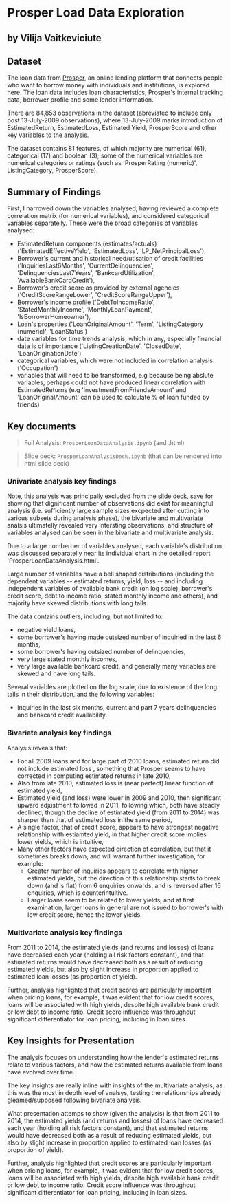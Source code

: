 # Prosper Load Data Exploration
## by Vilija Vaitkeviciute


## Dataset

The loan data from [Prosper](https://www.prosper.com/), an online lending platform that connects people who want to borrow money with individuals and institutions, is explored here.  The loan data includes loan characteristics, Prosper's internal tracking data, borrower profile and some lender information.

There are 84,853 observations in the dataset (abreviated to include only post 13-July-2009 observations), where 13-July-2009 marks introduction of EstimatedReturn, EstimatedLoss, Estimated Yield, ProsperScore and other key variables to the analysis.

The dataset contains 81 features, of which majority are numerical (61), categorical (17) and boolean (3); some of the numerical variables are numerical categories or ratings (such as 'ProsperRating (numeric)', ListingCategory, ProsperScore).


## Summary of Findings

First, I narrowed down the variables analysed, having reviewed a complete correlation matrix (for numerical variables), and considered categorical variables separatelly.  These were the broad categories of variables analysed:

- EstimatedReturn components (estimates/actuals) ('EstimatedEffectiveYield', 'EstimatedLoss', 'LP_NetPrincipalLoss'),
- Borrower's current and historical need/utisation of credit facilities ('InquiriesLast6Months', 'CurrentDelinquencies', 'DelinquenciesLast7Years', 'BankcardUtilization', 'AvailableBankCardCredit'),
- Borrower's credit score as provided by external agencies ('CreditScoreRangeLower', 'CreditScoreRangeUpper'),
- Borrower's income profile ('DebtToIncomeRatio', 'StatedMonthlyIncome', 'MonthlyLoanPayment', 'IsBorrowerHomeowner'),
- Loan's properties ('LoanOriginalAmount', 'Term', 'ListingCategory (numeric)', 'LoanStatus') 
- date variables for time trends analysis, which in any, especially financial data is of importance ('ListingCreationDate', 'ClosedDate', 'LoanOriginationDate')
- categorical variables, which were not included in correlation analysis ('Occupation')
- variables that will need to be transformed, e.g because being abslute variables, perhaps could not have produced linear correlation with EstimatedReturns (e.g 'InvestmentFromFriendsAmount' and 'LoanOriginalAmount' can be used to calculate % of loan funded by friends)

## Key documents
> Full Analysis: `ProsperLoanDataAnalysis.ipynb` (and .html)

> Slide deck: `ProsperLoanAnalysisDeck.ipynb` (that can be rendered into html slide deck)

### Univariate analysis key findings

Note, this analysis was principally excluded from the slide deck, save for showing that dignificant number of observations did exist for meaningful analysis (i.e. sufficiently large sample sizes excpected after cutting into various subsets during analysis phase), the bivariate and multivariate analsis ultimatelly revealed very intersting observations; and structure of variables analysed can be seen in the bivariate and multivariate analysis.

Due to a large numberber of variables analysed, each variable's distribution was discussed separatelly near its individual chart in the detailed report 'ProsperLoanDataAnalysis.html'.

Large number of variables have a bell shaped distributions (including the dependent variables -- estimated returns, yield, loss -- and including independent variables of available bank credit (on log scale), borrower's credit score, debt to income ratio, stated monthly income and others), and majority have skewed distributions with long tails.  

The data contains outliers, including, but not limited to:
- negative yield loans, 
- some borrower's having made outsized number of inquiried in the last 6 months,
- some borrower's having outsized number of delinquencies,
- very large stated monthly incomes,
- very large available bankcard credit.
and generally many variables are skewed and have long tails.

Several variables are plotted on the log scale, due to existence of the long tails in their distribution, and the following variables:
- inquiries in the last six months, current and part 7 years delinquencies and bankcard credit availability.


### Bivariate analysis key findings

Analysis reveals that:

- For all 2009 loans and for large part of 2010 loans, estimated return did not include estimated loss , something that Prosper seems to have corrected in computing estimated returns in late 2010,
- Also from late 2010, estimated loss is (near perfect) linear function of estimated yield,
- Estimated yield (and loss) were lower in 2009 and 2010, then significant upward adjustment followed in 2011, following which, both have steadly declined, though the decline of estimated yield (from 2011 to 2014) was sharper than that of estimated loss in the same period,
- A single factor, that of credit score, appears to have strongest negative relationship with estiamted yield, in that higher credit score implies lower yields, which is intuitive,
- Many other factors have expected direction of correlation, but that it sometimes breaks down, and will warrant further investigation, for example:
  - Greater number of inquiries appears to correlate with higher estimated yields, but the direction of this relationship starts to break down (and is flat) from 6 enquiries onwards, and is reversed after 16 enquiries, which is counterintuitive.
  - Larger loans seem to be related to lower yields, and at first examination, larger loans in general are not issued to borrower's with low credit score, hence the lower yields.


### Multivariate analysis key findings

From 2011 to 2014, the estimated yields (and returns and losses) of loans have decreased each year (holding all risk factors constant), and that estimated returns would have decreased both as a result of reducing estimated yields, but also by slight increase in proportion applied to estimated loan losses (as proportion of yield).

Further, analysis highlighted that credit scores are particularly important when pricing loans, for example, it was evident that for low credit scores, loans will be associated with high yields, despite high available bank credit or low debt to income ratio. Credit score influence was throughout significant differentiator for loan pricing, including in loan sizes.


## Key Insights for Presentation

The analysis focuses on understanding how the lender's estimated returns relate to various factors, and how the estimated returns available from loans have evolved over time. 

The key insights are really inline with insights of the multivariate analysis, as this was the most in depth level of analsys, testing the relationships already gleamed/supposed following bivariate analysis.

What presentation attemps to show (given the analysis) is that from 2011 to 2014, the estimated yields (and returns and losses) of loans have decreased each year (holding all risk factors constant), and that estimated returns would have decreased both as a result of reducing estimated yields, but also by slight increase in proportion applied to estimated loan losses (as proportion of yield).

Further, analysis highlighted that credit scores are particularly important when pricing loans, for example, it was evident that for low credit scores, loans will be associated with high yields, despite high available bank credit or low debt to income ratio. Credit score influence was throughout significant differentiator for loan pricing, including in loan sizes.